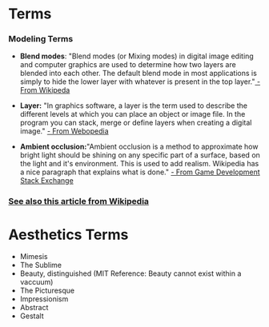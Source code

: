 # Terms
### Modeling Terms
* **Blend modes**: "Blend modes (or Mixing modes) in digital image editing and computer graphics are used to determine how two layers are blended into each other. The default blend mode in most applications is simply to hide the lower layer with whatever is present in the top layer."[ - From Wikipeda](https://en.wikipedia.org/wiki/Blend_modes)

* **Layer:** "In graphics software, a layer is the term used to describe the different levels at which you can place an object or image file. In the program you can stack, merge or define layers when creating a digital image." [ - From Webopedia](https://www.webopedia.com/TERM/L/layer.html)
* **Ambient occlusion:**"Ambient occlusion is a method to approximate how bright light should be shining on any specific part of a surface, based on the light and it's environment. This is used to add realism. Wikipedia has a nice paragraph that explains what is done." [- From Game Development Stack Exchange](https://gamedev.stackexchange.com/questions/23/what-is-ambient-occlusion) 
### [See also this article from Wikipedia](https://en.wikipedia.org/wiki/Ambient_occlusion)


# 
# Aesthetics Terms
* Mimesis
* The Sublime
* Beauty, distinguished (MIT Reference: Beauty cannot exist within a vaccuum)
* The Picturesque
* Impressionism
* Abstract
* Gestalt

